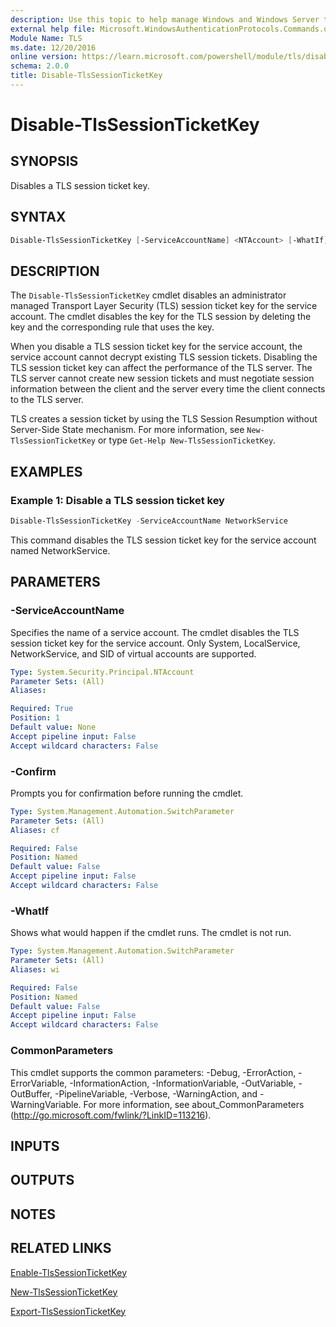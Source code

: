 ```yaml
---
description: Use this topic to help manage Windows and Windows Server technologies with Windows PowerShell.
external help file: Microsoft.WindowsAuthenticationProtocols.Commands.dll-Help.xml
Module Name: TLS
ms.date: 12/20/2016
online version: https://learn.microsoft.com/powershell/module/tls/disable-tlssessionticketkey?view=windowsserver2022-ps&wt.mc_id=ps-gethelp
schema: 2.0.0
title: Disable-TlsSessionTicketKey
---
```


# Disable-TlsSessionTicketKey

## SYNOPSIS
Disables a TLS session ticket key.

## SYNTAX

```powershell
Disable-TlsSessionTicketKey [-ServiceAccountName] <NTAccount> [-WhatIf] [-Confirm] [<CommonParameters>]
```

## DESCRIPTION

The `Disable-TlsSessionTicketKey` cmdlet disables an administrator managed Transport Layer
Security (TLS) session ticket key for the service account. The cmdlet disables the key for the TLS
session by deleting the key and the corresponding rule that uses the key.

When you disable a TLS session ticket key for the service account, the service account cannot
decrypt existing TLS session tickets. Disabling the TLS session ticket key can affect the
performance of the TLS server. The TLS server cannot create new session tickets and must negotiate
session information between the client and the server every time the client connects to the TLS
server.

TLS creates a session ticket by using the TLS Session Resumption without Server-Side State mechanism.
For more information, see `New-TlsSessionTicketKey` or type `Get-Help New-TlsSessionTicketKey`.

## EXAMPLES

### Example 1: Disable a TLS session ticket key

```powershell
Disable-TlsSessionTicketKey -ServiceAccountName NetworkService
```

This command disables the TLS session ticket key for the service account named NetworkService.

## PARAMETERS

### -ServiceAccountName

Specifies the name of a service account.
The cmdlet disables the TLS session ticket key for the service account.
Only System, LocalService, NetworkService, and SID of virtual accounts are supported.

```yaml
Type: System.Security.Principal.NTAccount
Parameter Sets: (All)
Aliases:

Required: True
Position: 1
Default value: None
Accept pipeline input: False
Accept wildcard characters: False
```

### -Confirm

Prompts you for confirmation before running the cmdlet.

```yaml
Type: System.Management.Automation.SwitchParameter
Parameter Sets: (All)
Aliases: cf

Required: False
Position: Named
Default value: False
Accept pipeline input: False
Accept wildcard characters: False
```

### -WhatIf

Shows what would happen if the cmdlet runs.
The cmdlet is not run.

```yaml
Type: System.Management.Automation.SwitchParameter
Parameter Sets: (All)
Aliases: wi

Required: False
Position: Named
Default value: False
Accept pipeline input: False
Accept wildcard characters: False
```

### CommonParameters

This cmdlet supports the common parameters: -Debug, -ErrorAction, -ErrorVariable,
-InformationAction, -InformationVariable, -OutVariable, -OutBuffer, -PipelineVariable, -Verbose,
-WarningAction, and -WarningVariable. For more information, see about_CommonParameters
(http://go.microsoft.com/fwlink/?LinkID=113216).

## INPUTS

## OUTPUTS

## NOTES

## RELATED LINKS

[Enable-TlsSessionTicketKey](./Enable-TlsSessionTicketKey.md)

[New-TlsSessionTicketKey](./New-TlsSessionTicketKey.md)

[Export-TlsSessionTicketKey](./Export-TlsSessionTicketKey.md)
